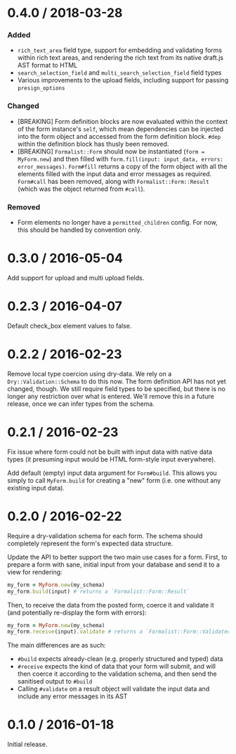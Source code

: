 # 0.4.0 / 2018-03-28

### Added

- `rich_text_area` field type, support for embedding and validating forms within rich text areas, and rendering the rich text from its native draft.js AST format to HTML
- `search_selection_field` and `multi_search_selection_field` field types
- Various improvements to the upload fields, including support for passing `presign_options`

### Changed

- [BREAKING] Form definition blocks are now evaluated within the context of the form instance's `self`, which mean dependencies can be injected into the form object and accessed from the form definition block. `#dep` within the definition block has thusly been removed.
- [BREAKING] `Formalist::Form` should now be instantiated (`form = MyForm.new`) and then filled with `form.fill(input: input_data, errors: error_messages)`. `Form#fill` returns a copy of the form object with all the elements filled with the input data and error messages as required. `Form#call` has been removed, along with `Formalist::Form::Result` (which was the object returned from `#call`).

### Removed

- Form elements no longer have a `permitted_children` config. For now, this should be handled by convention only.

# 0.3.0 / 2016-05-04

Add support for upload and multi upload fields.

# 0.2.3 / 2016-04-07

Default check_box element values to false.

# 0.2.2 / 2016-02-23

Remove local type coercion using dry-data. We rely on a `Dry::Validation::Schema` to do this now. The form definition API has not yet changed, though. We still require field types to be specified, but there is no longer any restriction over what is entered. We'll remove this in a future release, once we can infer types from the schema.

# 0.2.1 / 2016-02-23

Fix issue where form could not be built with input data with native data types (it presuming input would be HTML form-style input everywhere).

Add default (empty) input data argument for `Form#build`. This allows you simply to call `MyForm.build` for creating a "new" form (i.e. one without any existing input data).

# 0.2.0 / 2016-02-22

Require a dry-validation schema for each form. The schema should completely represent the form's expected data structure.

Update the API to better support the two main use cases for a form. First, to prepare a form with sane, initial input from your database and send it to a view for rendering:

```ruby
my_form = MyForm.new(my_schema)
my_form.build(input) # returns a `Formalist::Form::Result`
```

Then, to receive the data from the posted form, coerce it and validate it (and potentially re-display the form with errors):

```ruby
my_form = MyForm.new(my_schema)
my_form.receive(input).validate # returns a `Formalist::Form::ValidatedResult`
```

The main differences are as such:

* `#build` expects already-clean (e.g. properly structured and typed) data
* `#receive` expects the kind of data that your form will submit, and will then coerce it according to the validation schema, and then send the sanitised output to `#build`
* Calling `#validate` on a result object will validate the input data and include any error messages in its AST

# 0.1.0 / 2016-01-18

Initial release.
